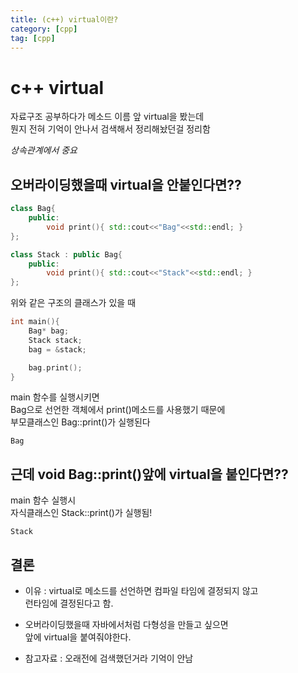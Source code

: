 ```yaml
---
title: (c++) virtual이란?
category: [cpp]
tag: [cpp]
---
```


c++ virtual
===
자료구조 공부하다가 메소드 이름 앞 virtual을 봤는데   
뭔지 전혀 기억이 안나서 검색해서 정리해놨던걸 정리함   

*상속관계에서 중요*

## 오버라이딩했을때 virtual을 안붙인다면??
``` c++
class Bag{
    public:
        void print(){ std::cout<<"Bag"<<std::endl; }
};

class Stack : public Bag{
    public:
        void print(){ std::cout<<"Stack"<<std::endl; }
};
```
위와 같은 구조의 클래스가 있을 때
``` c++
int main(){
    Bag* bag;
    Stack stack;
    bag = &stack;

    bag.print();
}
```
main 함수를 실행시키면   
Bag으로 선언한 객체에서 print()메소드를 사용했기 때문에   
부모클래스인 Bag::print()가 실행된다
```
Bag
```

## 근데 void Bag::print()앞에 virtual을 붙인다면??
main 함수 실행시   
자식클래스인 Stack::print()가 실행됨!
```
Stack
```

## 결론
* 이유 : virtual로 메소드를 선언하면 컴파일 타임에 결정되지 않고   
런타임에 결정된다고 함.   

* 오버라이딩했을때 자바에서처럼 다형성을 만들고 싶으면   
앞에 virtual을 붙여줘야한다.

* 참고자료 : 오래전에 검색했던거라 기억이 안남
